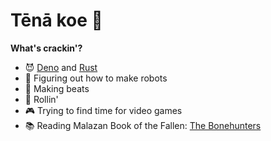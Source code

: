 # Tēnā koe :punch:

**What's crackin'?**
- :smiling_imp: [Deno](https://deno.land/) and [Rust](https://www.rust-lang.org/)
- :space_invader: Figuring out how to make robots
- :musical_keyboard: Making beats
- :martial_arts_uniform: Rollin'
- :video_game: Trying to find time for video games
- :books: Reading Malazan Book of the Fallen: [The Bonehunters](https://malazan.fandom.com/wiki/The_Bonehunters)
